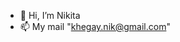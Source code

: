 - 👋 Hi, I’m Nikita
- 📫 My mail "khegay.nik@gmail.com"

<!---
Khega/Khega is a ✨ special ✨ repository because its `README.md` (this file) appears on your GitHub profile.
You can click the Preview link to take a look at your changes.
--->
